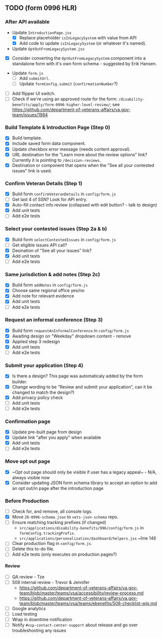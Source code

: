 ## TODO (form 0996 HLR)

### After API available

- Update `IntroductionPage.jsx`
  - [x] Replace placeholder `isInLegacySystem` with value from API
  - [x] Add code to update `isInLegacySystem` (or whatever it's named).
-  Update `OptOutFromLegacySystem.jsx`
  - [x] Consider converting the `OptOutFromLegacySystem` component into a
        standalone form with it's own form schema - suggested by Erik Hansen.
- Update `form.js`
  - [ ] Add `submitUrl`.
  - [ ] Update `formConfig.submit` (`confirmationNumber`?)
- [ ] Add flipper UI switch.
- [ ] Check if we're using an approved route for the form:
  `/disability-benefits/apply/form-0996-higher-level-review/`; see
  https://github.com/department-of-veterans-affairs/va.gov-team/issues/1984

### Build Template & Introduction Page (Step 0)

- [x] Build template.
- [x] Include saved form data component.
- [x] Update checkbox error message (needs content approval).
- [x] URL destination for the "Learn more about the review options" link?
      Currently it is pointing to `/decision-reviews`.
- [x] Destination or component that opens when the "See all your contested
      issues" link is used.

### Confirm Veteran Details (Step 1)

- [x] Build form `confirmVeteranDetails` in `config/form.js`
- [ ] Get last 4 of SSN? Look for API entry.
- [x] Auto-fill contact info review (collapsed with edit button? - talk to design)
- [x] Add unit tests
- [ ] Add e2e tests

### Select your contested issues (Step 2a & b)

- [x] Build form `selectContestedIssues` in `config/form.js`
- [ ] Get eligible issues API call?
- [x] Desination of "See all your issues" link?
- [x] Add unit tests
- [ ] Add e2e tests

### Same jurisdiction & add notes (Step 2c)

- [x] Build form `addNotes` in `config/form.js`
- [x] Choose same regional office yes/no
- [x] Add note for relevant evidence
- [x] Add unit tests
- [ ] Add e2e tests

### Request an informal conference (Step 3)

- [x] Build form `requestAnInformalConference` in `config/form.js`
- [x] Awaiting design on "Weekday" dropdown content - remove
- [x] Applied step 3 redesign
- [x] Add unit tests
- [ ] Add e2e tests

### Submit your application (Step 4)

- [x] Is there a design? This page was automaticaly added by the form builder.
- [x] Change wording to be "Review and submit your
      application", can it be changed to match the design?)
- [x] Add privacy policy check
- [ ] Add unit tests
- [ ] Add e2e tests

### Confirmation page

- [x] Update pre-built page from design
- [x] Update link "after you apply" when available
- [x] Add unit tests
- [ ] Add e2e tests

### Move opt out page

- [x] ~Opt out page should only be visible if user has a legacy appeal~ - N/A, always visible now
- [x] Consider updating JSON form schema library to accept an option to add an
      opt out/in page after the introduction page

### Before Production
- [ ] Check for, and remove, all console logs.
- [x] Move `20-0996-schema.json` to `vets-json-schema` repo.
- [ ] Ensure matching tracking prefixes (if changed)
  - `src/applications/disability-benefits/996/config/form.js` in `formConfig.trackingPrefix`.
  - `src/applications/personalization/dashboard/helpers.jsx` ~line 146
- [ ] Clear production flag in `config/form.js`.
- [ ] Delete this to-do file.
- [ ] Add e2e tests (only executes on production pages?)

#### Review
- [ ] QA review - Tze
- [ ] 508 internal review - Trevor & Jennifer
  - https://github.com/department-of-veterans-affairs/va.gov-team/blob/master/teams/vsa/accessibility/review-process.md
  - https://github.com/department-of-veterans-affairs/va.gov-team/blob/master/teams/vsa/teams/ebenefits/508-checklist-wip.md
- [ ] Google analytics
- [ ] Load testing
- [ ] Wrap in downtime notification
- [ ] Notify `#vsp-contact-center-support` about release and go over
      troubleshooting any issues
